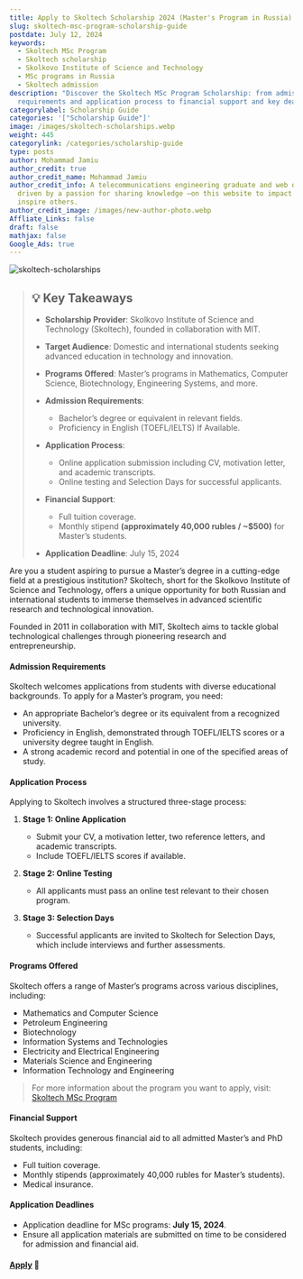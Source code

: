 ```yaml
---
title: Apply to Skoltech Scholarship 2024 (Master's Program in Russia)
slug: skoltech-msc-program-scholarship-guide
postdate: July 12, 2024
keywords:
  - Skoltech MSc Program
  - Skoltech scholarship
  - Skolkovo Institute of Science and Technology
  - MSc programs in Russia
  - Skoltech admission
description: "Discover the Skoltech MSc Program Scholarship: from admission
  requirements and application process to financial support and key deadlines."
categorylabel: Scholarship Guide
categories: '["Scholarship Guide"]'
image: /images/skoltech-scholarships.webp
weight: 445
categorylink: /categories/scholarship-guide
type: posts
author: Mohammad Jamiu
author_credit: true
author_credit_name: Mohammad Jamiu
author_credit_info: A telecommunications engineering graduate and web developer,
  driven by a passion for sharing knowledge —on this website to impact and
  inspire others.
author_credit_image: /images/new-author-photo.webp
Affliate_Links: false
draft: false
mathjax: false
Google_Ads: true
---
```

![skoltech-scholarships](/images/skoltech-scholarships.webp "skoltech-scholarships")

> ## :bulb: Key Takeaways
>
> * **Scholarship Provider**: Skolkovo Institute of Science and Technology (Skoltech), founded in collaboration with MIT.
> * **Target Audience**: Domestic and international students seeking advanced education in technology and innovation.
> * **Programs Offered**: Master’s programs in Mathematics, Computer Science, Biotechnology, Engineering Systems, and more.
> * **Admission Requirements**:
>
>   * Bachelor’s degree or equivalent in relevant fields.
>   * Proficiency in English (TOEFL/IELTS) If Available.
> * **Application Process**:
>
>   * Online application submission including CV, motivation letter, and academic transcripts.
>   * Online testing and Selection Days for successful applicants.
> * **Financial Support**:
>
>   * Full tuition coverage.
>   * Monthly stipend **(approximately 40,000 rubles / ~$500)** for Master’s students.
> * **Application Deadline**: July 15, 2024

Are you a student aspiring to pursue a Master’s degree in a cutting-edge field at a prestigious institution? Skoltech, short for the Skolkovo Institute of Science and Technology, offers a unique opportunity for both Russian and international students to immerse themselves in advanced scientific research and technological innovation. 

Founded in 2011 in collaboration with MIT, Skoltech aims to tackle global technological challenges through pioneering research and entrepreneurship.

#### Admission Requirements

Skoltech welcomes applications from students with diverse educational backgrounds. To apply for a Master’s program, you need:

* An appropriate Bachelor’s degree or its equivalent from a recognized university.
* Proficiency in English, demonstrated through TOEFL/IELTS scores or a university degree taught in English.
* A strong academic record and potential in one of the specified areas of study.

#### Application Process

Applying to Skoltech involves a structured three-stage process:

1. **Stage 1: Online Application**

   * Submit your CV, a motivation letter, two reference letters, and academic transcripts.
   * Include TOEFL/IELTS scores if available.
2. **Stage 2: Online Testing**

   * All applicants must pass an online test relevant to their chosen program.
3. **Stage 3: Selection Days**

   * Successful applicants are invited to Skoltech for Selection Days, which include interviews and further assessments.

#### Programs Offered

Skoltech offers a range of Master’s programs across various disciplines, including:

* Mathematics and Computer Science
* Petroleum Engineering
* Biotechnology
* Information Systems and Technologies
* Electricity and Electrical Engineering
* Materials Science and Engineering
* Information Technology and Engineering

> For more information about the program you want to apply, visit: [Skoltech MSc Program](https://www.skoltech.ru/en/apply/msc-programs/)

#### Financial Support

Skoltech provides generous financial aid to all admitted Master’s and PhD students, including:

* Full tuition coverage.
* Monthly stipends (approximately 40,000 rubles for Master’s students).
* Medical insurance.

#### Application Deadlines

* Application deadline for MSc programs: **July 15, 2024**.
* Ensure all application materials are submitted on time to be considered for admission and financial aid.

#### **[Apply](https://apply.skoltech.ru/) :rocket:**